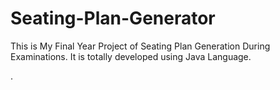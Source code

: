 # Seating-Plan-Generator

This is My Final Year Project of Seating Plan Generation During Examinations. It is totally developed using Java Language.

































.






































